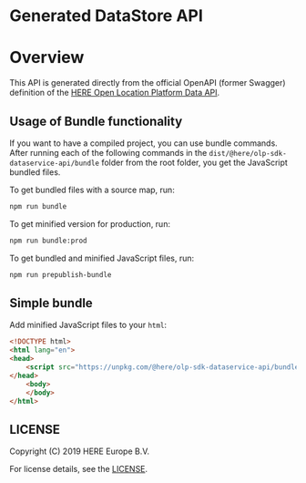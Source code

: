 # Generated DataStore API

# Overview

This API is generated directly from the official OpenAPI (former Swagger) definition of the [HERE Open Location Platform Data API](https://developer.here.com/olp/documentation/data-api/data_dev_guide/index.html).


## Usage of Bundle functionality

If you want to have a compiled project, you can use bundle commands. After running each of the following commands in the `dist/@here/olp-sdk-dataservice-api/bundle` folder from the root folder, you get the JavaScript bundled files.

To get bundled files with a source map, run:

```sh
npm run bundle
```

To get minified version for production, run:

```sh
npm run bundle:prod
```

To get bundled and minified JavaScript files, run:

```sh
npm run prepublish-bundle
```

## Simple bundle

Add minified JavaScript files to your `html`:

```html
<!DOCTYPE html>
<html lang="en">
<head>
    <script src="https://unpkg.com/@here/olp-sdk-dataservice-api/bundle.umd.min.js"></script>
</head>
    <body>
    </body>
</html>
```

## LICENSE

Copyright (C) 2019 HERE Europe B.V.

For license details, see the [LICENSE](LICENSE).